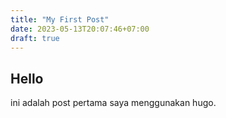 ```yaml
---
title: "My First Post"
date: 2023-05-13T20:07:46+07:00
draft: true
---
```

## Hello 
ini adalah post pertama saya menggunakan hugo.
